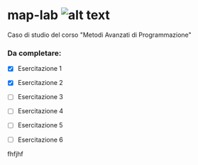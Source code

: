 
# map-lab ![alt text](https://img.shields.io/badge/Advancement-32%25-blue.svg)
Caso di studio del corso "Metodi Avanzati di Programmazione"


### Da completare: ###
- [x] Esercitazione 1
- [x] Esercitazione 2
- [ ] Esercitazione 3
- [ ] Esercitazione 4
- [ ] Esercitazione 5
- [ ] Esercitazione 6




fhfjhf